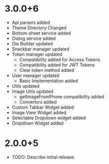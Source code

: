 # 3.0.0+6

- Api parsers added
- Theme Directory Changed
- Bottom-sheet service added
- Dialog service added
- Dio Builder updated
- Snackbar manager updated
- Token manager updated
  - Compatibility added for Access Tokens
  - Compatibility added for JWT Tokens
  - Clear token method added
- User manager updated
  - Basic Implementation added
- Utils updated
- Image Utils updated
  - getImageFromPhone compatibility added
  - Convertors added
- Custom Tabbar Widget added
- Image View Widget added
- Selectable Dropdown widget added
- Dropdown Widget added

# 2.0.0+5

- TODO: Describe initial release.
